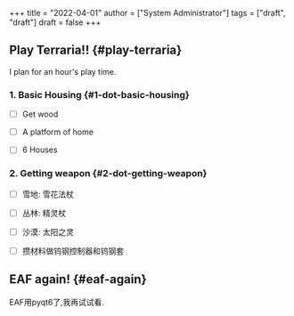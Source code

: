 +++
title = "2022-04-01"
author = ["System Administrator"]
tags = ["draft", "draft"]
draft = false
+++

## Play Terraria!! {#play-terraria}

I plan for an hour's play time.


### 1. Basic Housing {#1-dot-basic-housing}

-   [ ] Get wood
-   [ ] A platform of home
-   [ ] 6 Houses


### 2. Getting weapon {#2-dot-getting-weapon}

-   [ ] 雪地: 雪花法杖
-   [ ] 丛林: 精灵杖
-   [ ] 沙漠: 太阳之灵
-   [ ] 攒材料做钨钢控制器和钨钢套


## EAF again! {#eaf-again}

EAF用pyqt6了,我再试试看.